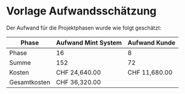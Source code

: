 # Vorlage Aufwandsschätzung

Der Aufwand für die Projektphasen wurde wie folgt geschätzt:

| Phase | Aufwand Mint System | Aufwand Kunde |
|-|-|-|
| Phase | 16 | 8 |
| Summe | 152 | 72
| Kosten | CHF 24,640.00 | CHF 11,680.00 |
| Gesamtkosten | CHF 36,320.00 |  |